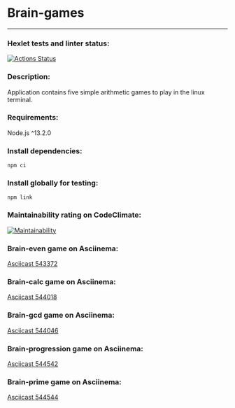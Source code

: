 # Brain-games
---
### Hexlet tests and linter status:
[![Actions Status](https://github.com/ikki-li/frontend-project-44/workflows/hexlet-check/badge.svg)](https://github.com/ikki-li/frontend-project-44/actions)

### Description:
Application contains five simple arithmetic games to play in the linux terminal.

### Requirements:
Node.js ^13.2.0

### Install dependencies:
```
npm ci
``` 
### Install globally for testing:
```
npm link
```
### Maintainability rating on CodeClimate: 
[![Maintainability](https://api.codeclimate.com/v1/badges/f4b7aa860861316b85f3/maintainability)](https://codeclimate.com/github/ikki-li/frontend-project-44/maintainability)

### Brain-even game on Asciinema:
[Asciicast 543372](https://asciinema.org/a/543372)

### Brain-calc game on Asciinema:
[Asciicast 544018](https://asciinema.org/a/544018)

### Brain-gcd game on Asciinema:
[Asciicast 544046](https://asciinema.org/a/544046)

### Brain-progression game on Asciinema:
[Asciicast 544542](https://asciinema.org/a/544542)

### Brain-prime game on Asciinema:
[Asciicast 544544](https://asciinema.org/a/544544)
